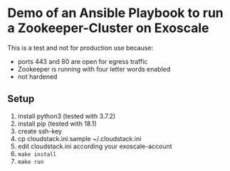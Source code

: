 # Demo of an Ansible Playbook to run a Zookeeper-Cluster on Exoscale

This is a test and not for production use because:
- ports 443 and 80 are open for egress traffic
- Zookeeper is running with four letter words enabled
- not hardened

## Setup

1. install python3 (tested with 3.7.2)
1. install pip (tested with 18.1)
1. create ssh-key
1. cp cloudstack.ini.sample ~/.cloudstack.ini
1. edit cloudstack.ini according your exoscale-account
1. `make install`
1. `make run`

